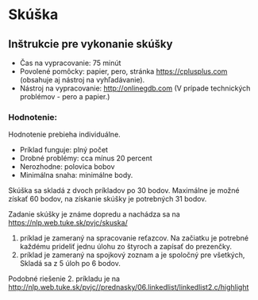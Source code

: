 # Skúška

## Inštrukcie pre vykonanie skúšky

- Čas na vypracovanie: 75 minút
- Povolené pomôcky: papier, pero, stránka https://cplusplus.com (obsahuje aj nástroj na vyhľadávanie).
- Nástroj na vypracovanie: http://onlinegdb.com (V prípade technických problémov - pero a papier.)

### Hodnotenie: 

Hodnotenie prebieha individuálne.

- Príklad funguje: plný počet
- Drobné problémy: cca mínus 20 percent
- Nerozhodne: polovica bobov
- Minimálna snaha: minimálne body.

Skúška sa skladá z dvoch príkladov po 30 bodov. 
Maximálne je možné získať 60 bodov, na získanie skúšky je potrebných 31 bodov.

Zadanie skúšky je známe dopredu a nachádza sa na https://nlp.web.tuke.sk/pvjc/skuska/

1. príklad je zameraný na spracovanie reťazcov. Na začiatku je potrebné každému prideliť jednu úlohu zo štyroch a zapísať do prezenčky.
2. príklad je zameraný na spojkový zoznam a je spoločný pre všetkých, Skladá sa z 5 úloh po 6 bodov.

Podobné riešenie 2. príkladu je na http://nlp.web.tuke.sk/pvjc//prednasky/06.linkedlist/linkedlist2.c/highlight